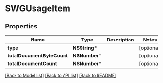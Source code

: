 # SWGUsageItem

## Properties
Name | Type | Description | Notes
------------ | ------------- | ------------- | -------------
**type** | **NSString*** |  | [optional] 
**totalDocumentByteCount** | **NSNumber*** |  | [optional] 
**totalDocumentCount** | **NSNumber*** |  | [optional] 

[[Back to Model list]](../README.md#documentation-for-models) [[Back to API list]](../README.md#documentation-for-api-endpoints) [[Back to README]](../README.md)


